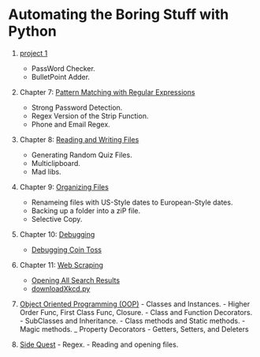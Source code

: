 # Automating the Boring Stuff with Python
1. [project 1](01Project)
	- PassWord Checker.
	- BulletPoint Adder.

2. Chapter 7: [Pattern Matching with Regular Expressions](07Chap)
	- Strong Password Detection.
	- Regex Version of the Strip Function.
	- Phone and Email Regex.

3. Chapter 8: [Reading and Writing Files](08Chap)
	- Generating Random Quiz Files.
	- Multiclipboard.
	- Mad libs.

4. Chapter 9: [Organizing Files](09Chap)
	- Renameing files with US-Style dates to European-Style dates.
	- Backing up a folder into a ziP file.
	- Selective Copy.

5. Chapter 10: [Debugging](10Chap)
	- [Debugging Coin Toss](10Chap/debug_coin_toss.py)
	
6. Chapter 11: [Web Scraping](11Chap)
	- [Opening All Search Results](11Chap/searchpypi.py)
	- [downloadXkcd.py](11Chap/downloadXkcd.py)

101. [Object Oriented Programming (OOP)](OOP%20python)
	- Classes and Instances.
	- Higher Order Func, First Class Func, Closure.
	- Class and Function Decorators.
	- SubClasses and Inheritance.
	- Class methods and Static methods.
	- Magic methods.
	_ Property Decorators - Getters, Setters, and Deleters


100. [Side Quest](SideQuest)
	- Regex.
	- Reading and opening files.

